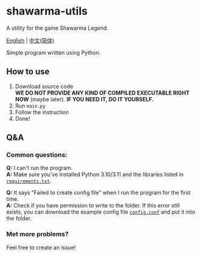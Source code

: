 # shawarma-utils
A utility for the game Shawarma Legend.

[English](#) | [中文(简体)](https://github.com/XxdMkbMark/shawarma-utils/blob/main/README_ZH.md)

Simple program written using Python.

## How to use

1. Download source code  
   **WE DO NOT PROVIDE ANY KIND OF COMPILED EXECUTABLE RIGHT NOW** (maybe later). **IF YOU NEED IT, DO IT YOURSELF.**
2. Run `main.py`
3. Follow the instruction
4. Done!

## Q&A

### Common questions:

**Q:** I can't run the program.  
**A:** Make sure you've installed Python 3.10/3.11 and the libraries listed in [`requirements.txt`](https://raw.githubusercontent.com/XxdMkbMark/shawarma-utils/main/requirements.txt).

**Q:** It says "Failed to create config file" when I run the program for the first time.  
**A:** Check if you have permission to write to the folder. If this error still exists, you can download the example config file [`config.conf`](https://raw.githubusercontent.com/XxdMkbMark/shawarma-utils/main/config.conf) and put it into the folder.

### Met more problems?

Feel free to create an issue!
